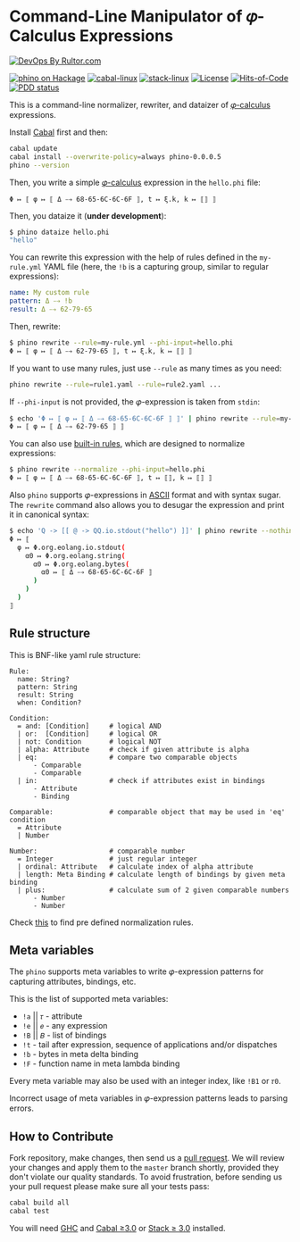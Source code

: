 # Command-Line Manipulator of 𝜑-Calculus Expressions

[![DevOps By Rultor.com](https://www.rultor.com/b/objectionary/phino)](https://www.rultor.com/p/objectionary/phino)

[![`phino` on Hackage](https://img.shields.io/hackage/v/phino)](http://hackage.haskell.org/package/phino)
[![cabal-linux](https://github.com/objectionary/phino/actions/workflows/cabal.yml/badge.svg)](https://github.com/objectionary/phino/actions/workflows/cabal.yml)
[![stack-linux](https://github.com/objectionary/phino/actions/workflows/stack.yml/badge.svg)](https://github.com/objectionary/phino/actions/workflows/stack.yml)
[![License](https://img.shields.io/badge/license-MIT-green.svg)](LICENSES/MIT.txt)
[![Hits-of-Code](https://hitsofcode.com/github/objectionary/phino?branch=master&label=Hits-of-Code)](https://hitsofcode.com/github/objectionary/phino/view?branch=master&label=Hits-of-Code)
[![PDD status](https://www.0pdd.com/svg?name=objectionary/phino)](https://www.0pdd.com/p?name=objectionary/phino)

This is a command-line normalizer, rewriter, and dataizer
of [𝜑-calculus](https://www.eolang.org) expressions.

Install [Cabal][cabal] first and then:

```bash
cabal update
cabal install --overwrite-policy=always phino-0.0.0.5
phino --version
```

Then, you write a simple [𝜑-calculus](https://www.eolang.org) expression
in the `hello.phi` file:

```text
Φ ↦ ⟦ φ ↦ ⟦ Δ ⤍ 68-65-6C-6C-6F ⟧, t ↦ ξ.k, k ↦ ⟦⟧ ⟧
```

Then, you dataize it (**under development**):

```bash
$ phino dataize hello.phi
"hello"
```

You can rewrite this expression with the help of rules
defined in the `my-rule.yml` YAML file (here, the `!b` is a capturing group,
similar to regular expressions):

```yaml
name: My custom rule
pattern: Δ ⤍ !b
result: Δ ⤍ 62-79-65
```

Then, rewrite:

```bash
$ phino rewrite --rule=my-rule.yml --phi-input=hello.phi
Φ ↦ ⟦ φ ↦ ⟦ Δ ⤍ 62-79-65 ⟧, t ↦ ξ.k, k ↦ ⟦⟧ ⟧
```

If you want to use many rules, just use `--rule` as many times as you need:

```bash
phino rewrite --rule=rule1.yaml --rule=rule2.yaml ...
```

If `--phi-input` is not provided, the 𝜑-expression is taken from `stdin`:

```bash
$ echo 'Φ ↦ ⟦ φ ↦ ⟦ Δ ⤍ 68-65-6C-6C-6F ⟧ ⟧' | phino rewrite --rule=my-rule.yml
Φ ↦ ⟦ φ ↦ ⟦ Δ ⤍ 62-79-65 ⟧ ⟧
```

You can also use [built-in rules](resources/normalize.yaml), which are designed
to normalize expressions:

```bash
$ phino rewrite --normalize --phi-input=hello.phi
Φ ↦ ⟦ φ ↦ ⟦ Δ ⤍ 68-65-6C-6C-6F ⟧, t ↦ ⟦⟧, k ↦ ⟦⟧ ⟧
```

Also `phino` supports 𝜑-expressions in
[ASCII](https://en.wikipedia.org/wiki/ASCII) format and with
syntax sugar. The `rewrite` command also allows you to desugar the expression
and print it in canonical syntax:

```bash
$ echo 'Q -> [[ @ -> QQ.io.stdout("hello") ]]' | phino rewrite --nothing
Φ ↦ ⟦
  φ ↦ Φ.org.eolang.io.stdout(
    α0 ↦ Φ.org.eolang.string(
      α0 ↦ Φ.org.eolang.bytes(
        α0 ↦ ⟦ Δ ⤍ 68-65-6C-6C-6F ⟧
      )
    )
  )
⟧
```

## Rule structure

This is BNF-like yaml rule structure:

```bnfc
Rule:
  name: String?
  pattern: String
  result: String
  when: Condition?

Condition:
  = and: [Condition]     # logical AND
  | or:  [Condition]     # logical OR
  | not: Condition       # logical NOT
  | alpha: Attribute     # check if given attribute is alpha
  | eq:                  # compare two comparable objects
      - Comparable
      - Comparable
  | in:                  # check if attributes exist in bindings
      - Attribute
      - Binding

Comparable:              # comparable object that may be used in 'eq' condition
  = Attribute
  | Number

Number:                  # comparable number
  = Integer              # just regular integer
  | ordinal: Attribute   # calculate index of alpha attribute
  | length: Meta Binding # calculate length of bindings by given meta binding
  | plus:                # calculate sum of 2 given comparable numbers
      - Number
      - Number
```

Check [this](resources) to find pre defined normalization rules.

## Meta variables

The `phino` supports meta variables to write 𝜑-expression patterns for
capturing attributes, bindings, etc.

This is the list of supported meta variables:

* `!a` || `𝜏` - attribute
* `!e` || `𝑒` - any expression
* `!B` || `𝐵` - list of bindings
* `!t` - tail after expression, sequence of applications and/or dispatches
* `!b` - bytes in meta delta binding
* `!F` - function name in meta lambda binding

Every meta variable may also be used with an integer index, like `!B1` or `𝜏0`.

Incorrect usage of meta variables in 𝜑-expression patterns leads to
parsing errors.

## How to Contribute

Fork repository, make changes, then send us a [pull request][guidelines].
We will review your changes and apply them to the `master` branch shortly,
provided they don't violate our quality standards. To avoid frustration,
before sending us your pull request please make sure all your tests pass:

```bash
cabal build all
cabal test
```

You will need [GHC] and [Cabal ≥3.0][cabal] or [Stack ≥ 3.0][stack] installed.

[cabal]: https://www.haskell.org/cabal/
[stack]: https://docs.haskellstack.org/en/stable/install_and_upgrade/
[GHC]: https://www.haskell.org/ghc/
[guidelines]: https://www.yegor256.com/2014/04/15/github-guidelines.html
